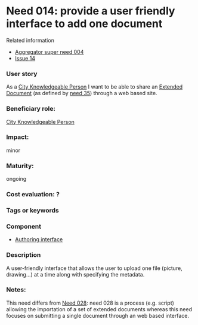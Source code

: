 
# Need 014: provide a user friendly interface to add one document

Related information
 - [Aggregator super need 004](Need004.md)
 - [Issue 14](https://github.com/MEPP-team/UD-SV/issues/44)

### User story

As a [City Knowledgeable Person](Roles.md#city-knowledgeable-person) I want to be able to share an [Extended Document](Definitions.md#extended-document) (as defined by [need 35](Need035.md)) through a web based site.

### Beneficiary role: 
[City Knowledgeable Person](Roles.md#city-knowledgeable-person)

### Impact: 
minor

### Maturity: 
ongoing

### Cost evaluation: ?

### Tags or keywords

### Component
 * [Authoring interface](Definitions.md#authoring-interface)

### Description
A user-friendly interface that allows the user to upload one file (picture, drawing...) at a time along with specifying the metadata.
 
### Notes:
This need differs from [Need 028](Need028.md): need 028 is a process (e.g. script) allowing the importation of a set of extended documents whereas this need focuses on submitting a single document through an web based interface.
